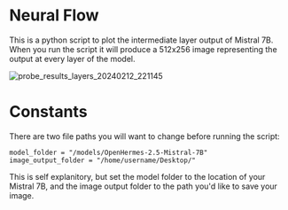 # Neural Flow

This is a python script to plot the intermediate layer output of Mistral 7B. When you run the script it will produce a 512x256 image representing the output at every layer of the model. 

![probe_results_layers_20240212_221145](https://github.com/valine/NeuralFlow/assets/14074844/ab939cc2-a5fa-4a1a-8e45-bc2b5741f0e1)


# Constants
There are two file paths you will want to change before running the script:

```
model_folder = "/models/OpenHermes-2.5-Mistral-7B"
image_output_folder = "/home/username/Desktop/"
```

This is self explanitory, but set the model folder to the location of your Mistral 7B, and the image output folder to the path you'd like to save your image.
